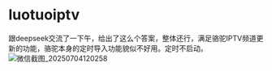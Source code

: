 # luotuoiptv
跟deepseek交流了一下午，给出了这么个答案，整体还行，满足骆驼IPTV频道更新的功能，骆驼本身的定时导入功能貌似不好用。定时不启动。
![微信截图_20250704120258](https://github.com/user-attachments/assets/64965cfb-3540-4629-9a21-595f97f00fd0)


